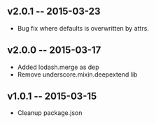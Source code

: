 ## v2.0.1 -- 2015-03-23
* Bug fix where defaults is overwritten by attrs.

## v2.0.0 -- 2015-03-17
* Added lodash.merge as dep
* Remove underscore.mixin.deepextend lib

## v1.0.1 -- 2015-03-15
* Cleanup package.json

